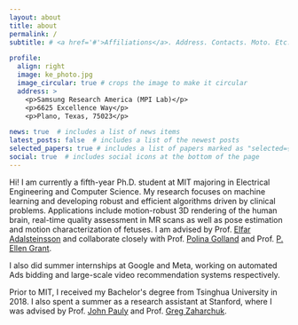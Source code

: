 ```yaml
---
layout: about
title: about
permalink: /
subtitle: # <a href='#'>Affiliations</a>. Address. Contacts. Moto. Etc.

profile:
  align: right
  image: ke_photo.jpg
  image_circular: true # crops the image to make it circular
  address: >
    <p>Samsung Research America (MPI Lab)</p>
    <p>6625 Excellence Way</p>
    <p>Plano, Texas, 75023</p>

news: true  # includes a list of news items
latest_posts: false  # includes a list of the newest posts
selected_papers: true # includes a list of papers marked as "selected={true}"
social: true  # includes social icons at the bottom of the page
---
```


Hi! I am currently a fifth-year Ph.D. student at MIT majoring in Electrical Engineering and Computer Science.
My research focuses on machine learning and developing robust and efficient algorithms driven by clinical problems.
Applications include motion-robust 3D rendering of the human brain, real-time quality assessment in MR scans as well as pose estimation and motion characterization of fetuses.
I am advised by Prof. [Elfar Adalsteinsson](https://www.rle.mit.edu/people/directory/elfar-adalsteinsson/) and collaborate closely with Prof. [Polina Golland](https://people.csail.mit.edu/polina/) and Prof. [P. Ellen Grant](https://scholar.google.com/citations?user=W4dqZ7EAAAAJ).

I also did summer internships at Google and Meta, working on automated Ads bidding and large-scale video recommendation systems respectively.

Prior to MIT, I received my Bachelor's degree from Tsinghua University in 2018. I also spent a summer as a research assistant at Stanford, where I was advised by Prof. [John Pauly](https://web.stanford.edu/~pauly/) and Prof. [Greg Zaharchuk](https://profiles.stanford.edu/greg-zaharchuk).

<!--
Write your biography here. Tell the world about yourself. Link to your favorite [subreddit](http://reddit.com). You can put a picture in, too. The code is already in, just name your picture `prof_pic.jpg` and put it in the `img/` folder.test

Put your address / P.O. box / other info right below your picture. You can also disable any of these elements by editing `profile` property of the YAML header of your `_pages/about.md`. Edit `_bibliography/papers.bib` and Jekyll will render your [publications page](/al-folio/publications/) automatically.

Link to your social media connections, too. This theme is set up to use [Font Awesome icons](http://fortawesome.github.io/Font-Awesome/) and [Academicons](https://jpswalsh.github.io/academicons/), like the ones below. Add your Facebook, Twitter, LinkedIn, Google Scholar, or just disable all of them.
-->